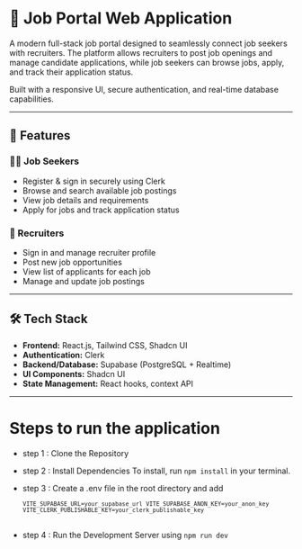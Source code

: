 # 💼 Job Portal Web Application

A modern full-stack job portal designed to seamlessly connect job seekers with recruiters. The platform allows recruiters to post job openings and manage candidate applications, while job seekers can browse jobs, apply, and track their application status.

Built with a responsive UI, secure authentication, and real-time database capabilities.

---

## 🚀 Features

### 👨‍💼 Job Seekers
- Register & sign in securely using Clerk
- Browse and search available job postings
- View job details and requirements
- Apply for jobs and track application status

### 🏢 Recruiters
- Sign in and manage recruiter profile
- Post new job opportunities
- View list of applicants for each job
- Manage and update job postings

---

## 🛠️ Tech Stack

- **Frontend:** React.js, Tailwind CSS, Shadcn UI
- **Authentication:** Clerk
- **Backend/Database:** Supabase (PostgreSQL + Realtime)
- **UI Components:** Shadcn UI
- **State Management:** React hooks, context API

---

# Steps to run the application

- step 1 : Clone the Repository

- step 2 : Install Dependencies
           To install, run `npm install` in your terminal.

- step 3 : Create a .env file in the root directory and add
           <pre> <code>```VITE_SUPABASE_URL=your_supabase_url VITE_SUPABASE_ANON_KEY=your_anon_key VITE_CLERK_PUBLISHABLE_KEY=your_clerk_publishable_key ``` </code> </pre>

- step 4 : Run the Development Server using `npm run dev`





